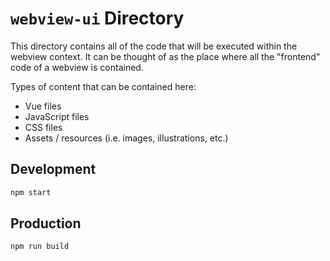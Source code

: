 # `webview-ui` Directory

This directory contains all of the code that will be executed within the webview context. It can be thought of as the place where all the "frontend" code of a webview is contained.

Types of content that can be contained here:

- Vue files
- JavaScript files
- CSS files
- Assets / resources (i.e. images, illustrations, etc.)

## Development
```bash
npm start
```

## Production
```bash
npm run build
```
